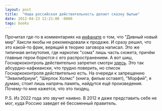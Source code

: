 ```yaml
---
layout: post
title:  "Наша российская действительность делает сказку былью"
date: 2012-04-23 12:21:00 -0000
tags: books
---
```


Прочитал где-то в комментариях на [инфанате](http://www.infanata.com/literature/artother/1146151296-o-divnyj-novyj-mir.html) о том, что "Дивный новый мир" Хаксли якобы не рекомендовали к продаже. И сразу решил, что это какой-то фрик, верящий в теорию заговора написал. Это же типичная антиутопия, где наркотик "сома" лишь часть сюжета, причём главные герои борются с его распространением. А вот шиш, Госнаркоконтроль действительно запретил смотри [здесь](http://newsru.com/cinema/22apr2012/nrbook.html). Это так абсурдно-кафкиански, что трудно поверить, но список Госнаркоконтроля действительно есть. На очереди к запрещению "Эквилибриум", "Шерлок Холмс" (книга, фильм оставят), "Морфий", я думаю, стоит лишь напрячь память, найдутся ещё произведения. Почему-то мне кажется, что это пиздец.

P.S. Из 2022 года это звучит наивно. В 2012 я даже представить себе не мог, куда Россию заведет её бессменный правитель.